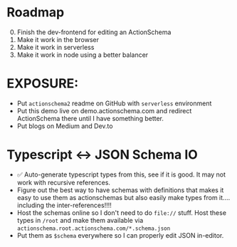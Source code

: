 # Roadmap

0. Finish the dev-frontend for editing an ActionSchema
1. Make it work in the browser
2. Make it work in serverless
3. Make it work in node using a better balancer

# EXPOSURE:

- Put `actionschema2` readme on GitHub with `serverless` environment
- Put this demo live on demo.actionschema.com and redirect ActionSchema there until I have something better.
- Put blogs on Medium and Dev.to

# Typescript <-> JSON Schema IO

- ✅ Auto-generate typescript types from this, see if it is good. It may not work with recursive references.
- Figure out the best way to have schemas with definitions that makes it easy to use them as actionschemas but also easily make types from it.... including the inter-references!!!!
- Host the schemas online so I don't need to do `file://` stuff. Host these types in `/root` and make them available via `actionschema.root.actionschema.com/*.schema.json`
- Put them as `$schema` everywhere so I can properly edit JSON in-editor.

